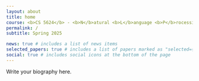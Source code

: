 ```yaml
---
layout: about
title: home
course: <b>CS 5624</b> - <b>N</b>atural <b>L</b>anguage <b>P</b>rocessing
permalink: /
subtitle: Spring 2025

news: true # includes a list of news items
selected_papers: true # includes a list of papers marked as "selected={true}"
social: true # includes social icons at the bottom of the page
---
```


Write your biography here.
